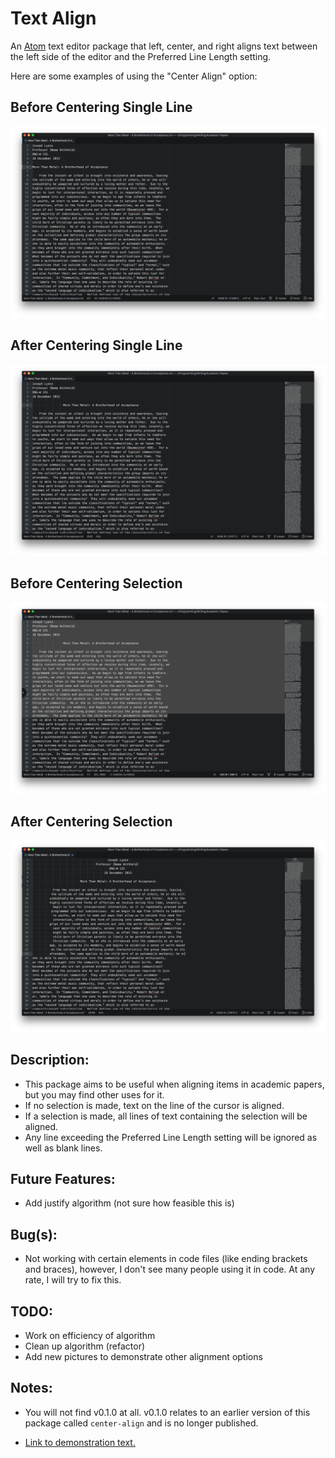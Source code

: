 # Text Align
An [Atom](https://atom.io) text editor package that left, center, and right
aligns text between the left side of the editor and the Preferred Line Length
setting.

Here are some examples of using the "Center Align" option:

## Before Centering Single Line
![Before Single Line](./Screenshots/Before-Single-Line.png)

## After Centering Single Line
![After Single Line](./Screenshots/After-Single-Line.png)

## Before Centering Selection
![Before Selection](./Screenshots/Before-Selection.png)

## After Centering Selection
![After Selection](./Screenshots/After-Selection.png)

## Description:

* This package aims to be useful when aligning items in academic papers, but you
may find other uses for it.
* If no selection is made, text on the line of the cursor is aligned.  
* If a selection is made, all lines of text containing the selection
will be aligned.
* Any line exceeding the Preferred Line Length setting will be ignored as well
as blank lines.

## Future Features:

* Add justify algorithm (not sure how feasible this is)

## Bug(s):

* Not working with certain elements in code files (like ending brackets and
braces), however, I don't see many people using it in code.  At any rate, I will
try to fix this.

## TODO:

* Work on efficiency of algorithm
* Clean up algorithm (refactor)
* Add new pictures to demonstrate other alignment options

## Notes:

* You will not find v0.1.0 at all.  v0.1.0 relates to an earlier version of this
package called `center-align` and is no longer published.

* [Link to demonstration text.](https://github.com/JosephTLyons/Academic-Papers/blob/master/More%20Than%20Metal%20-%20A%20Brotherhood%20of%20Acceptance.txt)
